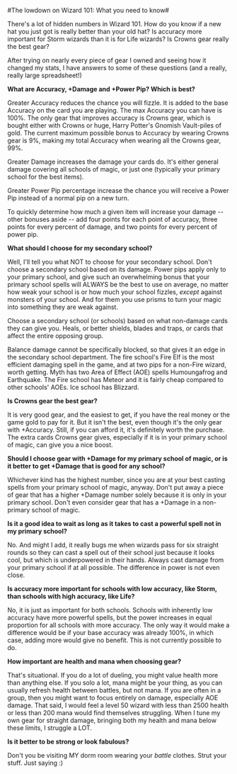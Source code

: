 #The lowdown on Wizard 101: What you need to know#

There's a lot of hidden numbers in Wizard 101. How do you know if a new hat you just got is really better than your old hat? Is accuracy more important for Storm wizards than it is for Life wizards? Is Crowns gear really the best gear?

After trying on nearly every piece of gear I owned and seeing how it changed my stats, I have answers to some of these questions (and a really, really large spreadsheet!)

**What are Accuracy, +Damage and +Power Pip? Which is best?**

Greater Accuracy reduces the chance you will fizzle. It is added to the base Accuracy on the card you are playing. The max Accuracy you can have is 100%. The only gear that improves accuracy is Crowns gear, which is bought either with Crowns or huge, Harry Potter's Gnomish Vault-piles of gold. The current maximum possible bonus to Accuracy by wearing Crowns gear is 9%, making my total Accuracy when wearing all the Crowns gear, 99%.

Greater Damage increases the damage your cards do. It's either general damage covering all schools of magic, or just one (typically your primary school for the best items).

Greater Power Pip percentage increase the chance you will receive a Power Pip instead of a normal pip on a new turn.

To quickly determine how much a given item will increase your damage -- other bonuses aside -- add four points for each point of accuracy, three points for every percent of damage, and two points for every percent of power pip.

**What should I choose for my secondary school?**

Well, I'll tell you what NOT to choose for your secondary school. Don't choose a secondary school based on its damage. Power pips apply only to your primary school, and give such an overwhelming bonus that your primary school spells will ALWAYS be the best to use on average, no matter how weak your school is or how much your school fizzles, *except* against monsters of your school. And for them you use prisms to turn your magic into something they are weak against.

Choose a secondary school (or schools) based on what non-damage cards they can give you. Heals, or better shields, blades and traps, or cards that affect the entire opposing group.

Balance damage cannot be specifically blocked, so that gives it an edge in the secondary school department. The fire school's Fire Elf is the most efficient damaging spell in the game, and at two pips for a non-Fire wizard, worth getting. Myth has two Area of Effect (AOE) spells Humoungafrog and Earthquake. The Fire school has Meteor and it is fairly cheap compared to other schools' AOEs. Ice school has Blizzard.

**Is Crowns gear the best gear?**

It is very good gear, and the easiest to get, if you have the real money or the game gold to pay for it. But it isn't the best, even though it's the only gear with +Accuracy. Still, if you can afford it, it's definitely worth the purchase. The extra cards Crowns gear gives, especially if it is in your primary school of magic, can give you a nice boost.

**Should I choose gear with +Damage for my primary school of magic, or is it better to get +Damage that is good for any school?**

Whichever kind has the highest number, since you are at your best casting spells from your primary school of magic, anyway. Don't put away a piece of gear that has a higher +Damage number solely because it is only in your primary school. Don't even consider gear that has a +Damage in a non-primary school of magic.

**Is it a good idea to wait as long as it takes to cast a powerful spell not in my primary school?**

No. And might I add, it really bugs me when wizards pass for six straight rounds so they can cast a spell out of their school just because it looks cool, but which is underpowered in their hands. Always cast damage from your primary school if at all possible. The difference in power is not even close.

**Is accuracy more important for schools with low accuracy, like Storm, than schools with high accuracy, like Life?**

No, it is just as important for both schools. Schools with inherently low accuracy have more powerful spells, but the power increases in equal proportion for all schools with more accuracy. The only way it would make a difference would be if your base accuracy was already 100%, in which case, adding more would give no benefit. This is not currently possible to do.

**How important are health and mana when choosing gear?**

That's situational. If you do a lot of dueling, you might value health more than anything else. If you solo a lot, mana might be your thing, as you can usually refresh health between battles, but not mana. If you are often in a group, then you might want to focus entirely on damage, especially AOE damage. That said, I would feel a level 50 wizard with less than 2500 health or less than 200 mana would find themselves struggling. When I tune my own gear for straight damage, bringing both my health and mana below these limits, I struggle a LOT.

**Is it better to be strong or look fabulous?**

Don't you be visiting MY dorm room wearing your *battle* clothes. Strut your stuff. Just saying :)
